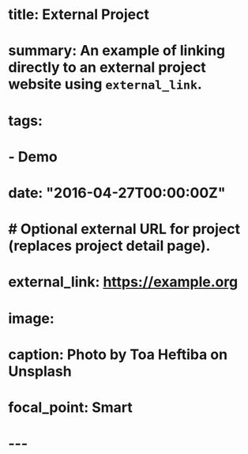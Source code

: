 <!-- --- -->
# title: External Project
# summary: An example of linking directly to an external project website using `external_link`.
# tags:
#   - Demo
# date: "2016-04-27T00:00:00Z"

# # Optional external URL for project (replaces project detail page).
# external_link: https://example.org

# image:
#   caption: Photo by Toa Heftiba on Unsplash
#   focal_point: Smart
# ---
